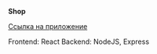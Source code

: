 
**Shop**  

[Ссылка на приложение](http://a0531252.xsph.ru)  

Frontend: React
Backend: NodeJS, Express